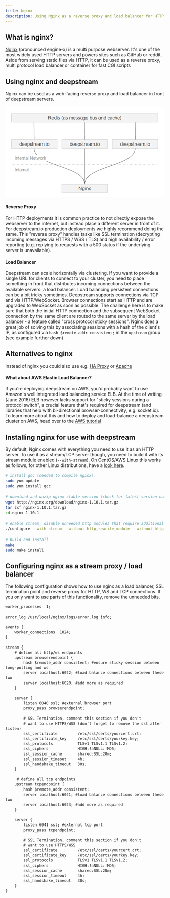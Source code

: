 ```yaml
---
title: Nginx
description: Using Nginx as a reverse proxy and load balancer for HTTP, Websocket & TCP traffic
---
```


## What is nginx?
[Nginx](https://nginx.org/) (pronounced engine-x) is a multi purpose webserver. It's one of the most widely used HTTP servers and powers sites such as GitHub or reddit. Aside from serving static files via HTTP, it can be used as a reverse proxy, multi protocol load balancer or container for fast CGI scripts

## Using nginx and deepstream
Nginx can be used as a web-facing reverse proxy and load balancer in front of deepstream servers.

![A simple deployment with nginx and deepstream](deepstream-nginx-deployment-diagram.png)

#### Reverse Proxy
For HTTP deployments it is common practice to not directly expose the webserver to the internet, but instead place a different server in front of it. For deepstream.io production deployments we highly recommend doing the same.
This "reverse proxy" handles tasks like SSL termination (decrypting incoming messages via HTTPS / WSS / TLS) and high availability / error reporting (e.g. replying to requests with a 500 status if the underlying server is unavailable).

#### Load Balancer
Deepstream can scale horizontally via clustering. If you want to provide a single URL for clients to connect to your cluster, you need to place something in front that distributes incoming connections between the available servers: a load balancer.
Load balancing persistent connections can be a bit tricky sometimes. Deepstream supports connections via TCP and via HTTP/WebSocket. Browser connections start as HTTP and are upgraded to WebSocket as soon as possible. The challenge here is to make sure that both the initial HTTP connection and the subsequent WebSocket connection by the same client are routed to the same server by the load balancer - a feature called "cross protocol sticky sessions". Nginx does a great job of solving this by associating sessions with a hash of the client's IP, as configured via `hash $remote_addr consistent;` in the `upstream` group (see example further down)

## Alternatives to nginx
Instead of nginx you could also use e.g. [HA Proxy](http://www.haproxy.org/) or [Apache](https://httpd.apache.org/)

#### What about AWS Elastic Load Balancer?
If you're deploying deepstream on AWS, you'd probably want to use Amazon's well integrated load balancing service ELB. At the time of writing (June 2016) ELB however lacks support for "sticky sessions during a protocol switch", a crucial feature that's required for deepstream (and libraries that help with bi-directional browser-connectivity, e.g. socket.io).
To learn more about this and how to deploy and load-balance a deepstream cluster on AWS, head over to the [AWS tutorial](../other-aws/)

## Installing nginx for use with deepstream
By default, Nginx comes with everything you need to use it as an HTTP server. To use it as a stream/TCP server though, you need to build it with its stream module enabled (`--with-stream`). On CentOS/AWS Linux this works as follows, for other Linux distributions, have a [look here](https://www.nginx.com/resources/admin-guide/installing-nginx-open-source/).

```bash
# install gcc (needed to compile nginx)
sudo yum update
sudo yum install gcc

# download and unzip nginx stable version (check for latest version number before using)
wget http://nginx.org/download/nginx-1.10.1.tar.gz
tar zxf nginx-1.10.1.tar.gz
cd nginx-1.10.1

# enable stream, disable unneeded http modules that require additional dependencies
./configure --with-stream --without-http_rewrite_module --without-http_gzip_module

# build and install
make
sudo make install
```

## Configuring nginx as a stream proxy / load balancer
The following configuration shows how to use nginx as a load balancer, SSL termination point and reverse proxy for HTTP, WS and TCP connections. If you only want to use parts of this functionality, remove the unneeded bits.

```nginx
worker_processes  1;

error_log /usr/local/nginx/logs/error.log info;

events {
    worker_connections  1024;
}

stream {
    # define all http/ws endpoints
    upstream browserendpoint {
        hash $remote_addr consistent; #ensure sticky session between long-polling and ws
        server localhost:6022; #load balance connections between these two
        server localhost:6020; #add more as required
    }

    server {
        listen 6040 ssl; #external browser port
        proxy_pass browserendpoint;

        # SSL Termination, comment this section if you don't
        # want to use HTTPS/WSS (don't forget to remove the ssl after listen)
        ssl_certificate         /etc/ssl/certs/yourcert.crt;
        ssl_certificate_key     /etc/ssl/certs/yourkey.key;
        ssl_protocols           TLSv1 TLSv1.1 TLSv1.2;
        ssl_ciphers             HIGH:!aNULL:!MD5;
        ssl_session_cache       shared:SSL:20m;
        ssl_session_timeout     4h;
        ssl_handshake_timeout   30s;
    }

     # define all tcp endpoints
    upstream tcpendpoint {
        hash $remote_addr consistent;
        server localhost:6021; #load balance connections between these two
        server localhost:6023; #add more as required
    }

    server {
        listen 6041 ssl; #external tcp port
        proxy_pass tcpendpoint;

        # SSL Termination, comment this section if you don't
        # want to use HTTPS/WSS
        ssl_certificate         /etc/ssl/certs/yourcert.crt;
        ssl_certificate_key     /etc/ssl/certs/yourkey.key;
        ssl_protocols           TLSv1 TLSv1.1 TLSv1.2;
        ssl_ciphers             HIGH:!aNULL:!MD5;
        ssl_session_cache       shared:SSL:20m;
        ssl_session_timeout     4h;
        ssl_handshake_timeout   30s;
    }
}
```

